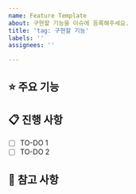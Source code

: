 ```yaml
---
name: Feature Template
about: 구현할 기능을 이슈에 등록해주세요.
title: 'tag: 구현할 기능'
labels: ''
assignees: ''

---
```


<!-- 제목 양식 // prefix: 구현할 기능 -->

## ⭐ 주요 기능 <!-- 구현할 기능(목표)에 대한 간략한 설명 -->

## 📋 진행 사항

- [ ] TO-DO 1
- [ ] TO-DO 2

## 📄 참고 사항

